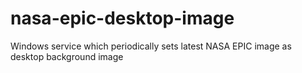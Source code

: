 # nasa-epic-desktop-image
Windows service which periodically sets latest NASA EPIC image as desktop background image
